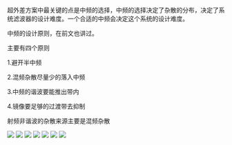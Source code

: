 
超外差方案中最关键的点是中频的选择，中频的选择决定了杂散的分布，决定了系统滤波器的设计难度。一个合适的中频会决定这个系统的设计难度。

中频的设计原则，在前文也讲过。

主要有四个原则

1.避开半中频

2.混频杂散尽量少的落入中频

3.中频的谐波要能推出带内

4.镜像要足够的过渡带去抑制

射频非谐波的杂散来源主要是混频杂散

![](https://raw.githubusercontent.com/LeroyK111/pictureBed/master/20250312140959.png)
![](https://raw.githubusercontent.com/LeroyK111/pictureBed/master/20250312141024.png)
![](https://raw.githubusercontent.com/LeroyK111/pictureBed/master/20250312141046.png)
![](https://raw.githubusercontent.com/LeroyK111/pictureBed/master/20250312141059.png)
![](https://raw.githubusercontent.com/LeroyK111/pictureBed/master/20250312141113.png)
![](https://raw.githubusercontent.com/LeroyK111/pictureBed/master/20250312141138.png)
![](https://raw.githubusercontent.com/LeroyK111/pictureBed/master/20250312141149.png)






